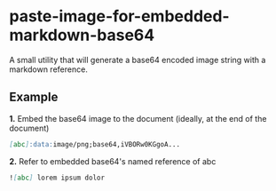 # paste-image-for-embedded-markdown-base64

A small utility that will generate a base64 encoded image string with a markdown reference.

## Example

**1.** Embed the base64 image to the document (ideally, at the end of the document)
```markdown
[abc]:data:image/png;base64,iVBORw0KGgoA...
```

**2.** Refer to embedded base64's named reference of abc
```markdown
![abc] lorem ipsum dolor
```

